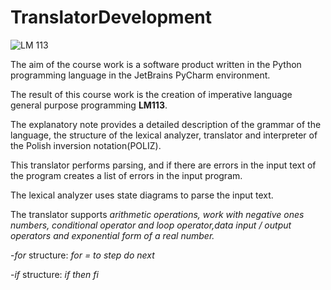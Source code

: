 # TranslatorDevelopment
![LM 113](https://user-images.githubusercontent.com/56256429/121577585-55b47f00-ca32-11eb-8824-9ced3f3a1f56.png)

The aim of the course work is a software product written in the Python programming language in the JetBrains PyCharm environment.

The result of this course work is the creation of imperative language general purpose programming __LM113__. 

The explanatory note provides a detailed description of the grammar of the language, the structure of the lexical analyzer, translator and interpreter of the Polish inversion notation(POLIZ). 

This translator performs parsing, and if there are errors in the input text of the program creates a list of errors in the input program. 

The lexical analyzer uses state diagrams to parse the input text.

The translator supports _*arithmetic operations, work with negative ones numbers, conditional operator and loop operator,data input / output operators and exponential form of a real number.*_

-_*for*_ structure:
*for <ident>=<expression> to <expression> step <expression> do <list of operators> next*

-_*if*_ structure:
*if <boolean expression> then <list of operators> fi*
